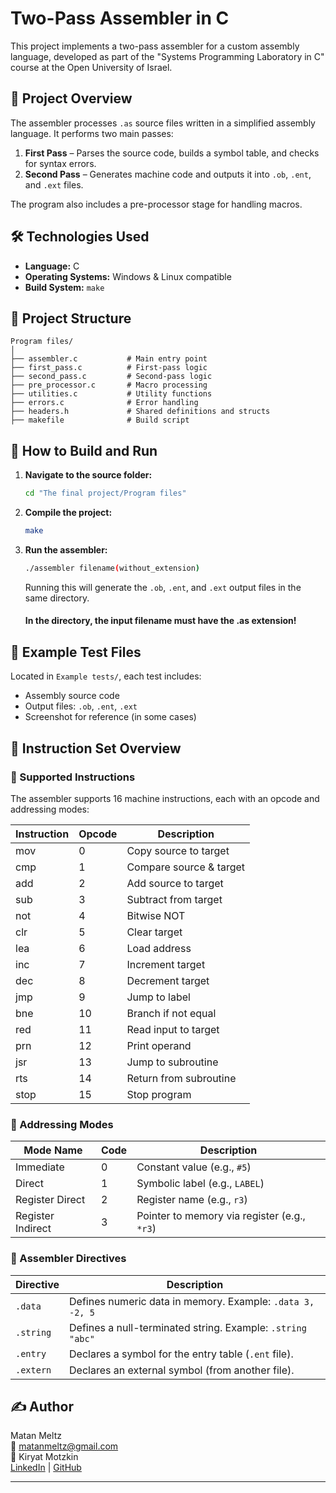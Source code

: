 # Two-Pass Assembler in C

This project implements a two-pass assembler for a custom assembly language, developed as part of the "Systems Programming Laboratory in C" course at the Open University of Israel.

## 📌 Project Overview

The assembler processes `.as` source files written in a simplified assembly language. It performs two main passes:
1. **First Pass** – Parses the source code, builds a symbol table, and checks for syntax errors.
2. **Second Pass** – Generates machine code and outputs it into `.ob`, `.ent`, and `.ext` files.

The program also includes a pre-processor stage for handling macros.

## 🛠️ Technologies Used

- **Language:** C
- **Operating Systems:** Windows & Linux compatible
- **Build System:** `make`

## 📂 Project Structure

```
Program files/
│
├── assembler.c           # Main entry point
├── first_pass.c          # First-pass logic
├── second_pass.c         # Second-pass logic
├── pre_processor.c       # Macro processing
├── utilities.c           # Utility functions
├── errors.c              # Error handling
├── headers.h             # Shared definitions and structs
├── makefile              # Build script
```


## 🔧 How to Build and Run

1. **Navigate to the source folder:**
   ```bash
   cd "The final project/Program files"
   ```

2. **Compile the project:**
   ```bash
   make
   ```

3. **Run the assembler:**
   ```bash
   ./assembler filename(without_extension)
   ```

   Running this will generate the `.ob`, `.ent`, and `.ext` output files in the same directory.
   #### In the directory, the input filename must have the .as extension!

## 📂 Example Test Files

Located in `Example tests/`, each test includes:
- Assembly source code
- Output files: `.ob`, `.ent`, `.ext`
- Screenshot for reference (in some cases)

## 🧠 Instruction Set Overview

### 📘 Supported Instructions

The assembler supports 16 machine instructions, each with an opcode and addressing modes:

| Instruction | Opcode | Description            |
|-------------|--------|------------------------|
| mov         | 0      | Copy source to target  |
| cmp         | 1      | Compare source & target|
| add         | 2      | Add source to target   |
| sub         | 3      | Subtract from target   |
| not         | 4      | Bitwise NOT            |
| clr         | 5      | Clear target           |
| lea         | 6      | Load address           |
| inc         | 7      | Increment target       |
| dec         | 8      | Decrement target       |
| jmp         | 9      | Jump to label          |
| bne         | 10     | Branch if not equal    |
| red         | 11     | Read input to target   |
| prn         | 12     | Print operand          |
| jsr         | 13     | Jump to subroutine     |
| rts         | 14     | Return from subroutine |
| stop        | 15     | Stop program           |

### 🧭 Addressing Modes

| Mode Name      | Code | Description                                   |
|----------------|------|-----------------------------------------------|
| Immediate      | 0    | Constant value (e.g., `#5`)                   |
| Direct         | 1    | Symbolic label (e.g., `LABEL`)                |
| Register Direct| 2    | Register name (e.g., `r3`)                    |
| Register Indirect | 3 | Pointer to memory via register (e.g., `*r3`)  |

### 🧾 Assembler Directives

| Directive   | Description                                                |
|-------------|------------------------------------------------------------|
| `.data`     | Defines numeric data in memory. Example: `.data 3, -2, 5`  |
| `.string`   | Defines a null-terminated string. Example: `.string "abc"` |
| `.entry`    | Declares a symbol for the entry table (`.ent` file).       |
| `.extern`   | Declares an external symbol (from another file).           |


## ✍️ Author

Matan Meltz  
📧 matanmeltz@gmail.com  
📍 Kiryat Motzkin  
[LinkedIn](<https://www.linkedin.com/in/matan-meltz-03134521a?lipi=urn%3Ali%3Apage%3Ad_flagship3_profile_view_base_contact_details%3BElsf7pjSQyysrYCL6drx3A%3D%3D>) | [GitHub](<https://github.com/matanmeltz>)

---

